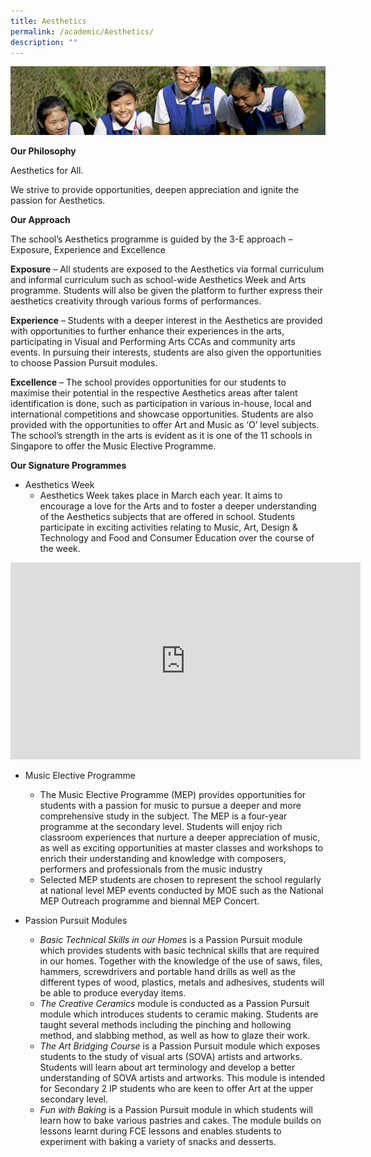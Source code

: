 ```yaml
---
title: Aesthetics
permalink: /academic/Aesthetics/
description: ""
---
```



![](/images/Learning-@-St-Nicks_v2.jpg)


<b>Our Philosophy</b>  

Aesthetics for All.  
  
We strive to provide opportunities, deepen appreciation and ignite the passion for Aesthetics.  
  
<b>Our Approach</b>  
  
The school’s Aesthetics programme is guided by the 3-E approach – Exposure, Experience and Excellence  
  
<b>Exposure</b> – All students are exposed to the Aesthetics via formal curriculum and informal curriculum such as school-wide Aesthetics Week and Arts programme. Students will also be given the platform to further express their aesthetics creativity through various forms of performances.  
  
<b>Experience</b> – Students with a deeper interest in the Aesthetics are provided with opportunities to further enhance their experiences in the arts, participating in Visual and Performing Arts CCAs and community arts events. In pursuing their interests, students are also given the opportunities to choose Passion Pursuit modules.  
  
<b>Excellence</b> – The school provides opportunities for our students to maximise their potential in the respective Aesthetics areas after talent identification is done, such as participation in various in-house, local and international competitions and showcase opportunities. Students are also provided with the opportunities to offer Art and Music as ‘O’ level subjects. The school’s strength in the arts is evident as it is one of the 11 schools in Singapore to offer the Music Elective Programme.  
  
<b>Our Signature Programmes</b>  
 

*   Aesthetics Week  
    *   Aesthetics Week takes place in March each year. It aims to encourage a love for the Arts and to foster a deeper understanding of the Aesthetics subjects that are offered in school. Students participate in exciting activities relating to Music, Art, Design & Technology and Food and Consumer Education over the course of the week.

<iframe width="560" height="315" src="https://www.youtube.com/embed/IMlNhQpmucA" title="YouTube video player" frameborder="0" allow="accelerometer; autoplay; clipboard-write; encrypted-media; gyroscope; picture-in-picture" allowfullscreen></iframe>


*   Music Elective Programme

    *   The Music Elective Programme (MEP) provides opportunities for students with a passion for music to pursue a deeper and more comprehensive study in the subject. The MEP is a four-year programme at the secondary level. Students will enjoy rich classroom experiences that nurture a deeper appreciation of music, as well as exciting opportunities at master classes and workshops to enrich their understanding and knowledge with composers, performers and professionals from the music industry
    *   Selected MEP students are chosen to represent the school regularly at national level MEP events conducted by MOE such as the National MEP Outreach programme and biennal MEP Concert.

  

*   Passion Pursuit Modules

    *   <i>Basic Technical Skills in our Homes</i> is a Passion Pursuit module which provides students with basic technical skills that are required in our homes. Together with the knowledge of the use of saws, files, hammers, screwdrivers and portable hand drills as well as the different types of wood, plastics, metals and adhesives, students will be able to produce everyday items.
     *   <i>The Creative Ceramics</i> module is conducted as a Passion Pursuit module which introduces students to ceramic making. Students are taught several methods including the pinching and hollowing method, and slabbing method, as well as how to glaze their work.
    *   <i>The Art Bridging Course</i> is a Passion Pursuit module which exposes students to the study of visual arts (SOVA) artists and artworks. Students will learn about art terminology and develop a better understanding of SOVA artists and artworks. This module is intended for Secondary 2 IP students who are keen to offer Art at the upper secondary level.
    *   <i>Fun with Baking</i> is a Passion Pursuit module in which students will learn how to bake various pastries and cakes. The module builds on lessons learnt during FCE lessons and enables students to experiment with baking a variety of snacks and desserts.